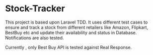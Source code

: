 # Stock-Tracker

This project is based upon Laravel TDD. It uses different test cases to ensure and track a stock from different retailers like Amazon, Flipkart, BestBuy etc and update their availability and status in Database. Notifications are also tested.

Currently , only Best Buy API is tested against Real Response.
